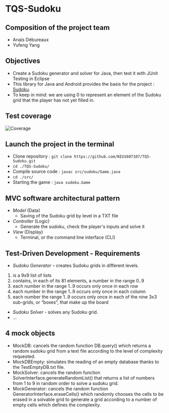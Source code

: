 # TQS-Sudoku

## Composition of the project team

  * Anaïs Débureaux
  * Yufeng Yang
  
## Objectives

  * Create a Sudoku generator and solver for Java, then test it with JUnit Testing in Eclipse
  * This library for Java and Android provides the basis for the project : [Sudoku](https://github.com/a11n/sudoku).
  * To keep in mind: we are using 0 to represent an element of the Sudoku grid that the player has not yet filled in.
  
## Test coverage
![Coverage](https://github.com/NIU1607107/TQS-Sudoku/blob/main/test_coverage.jpg)

## Launch the project in the terminal
- Clone repository : `git clone https://github.com/NIU1607107/TQS-Sudoku.git`
- `cd ./TQS-Sudoku/`
- Compile source code : `javac src/sudoku/Game.java`
- `cd ./src/`
- Starting the game : `java sudoku.Game`

## MVC software architectural pattern

  * *Model* (Data)
    * Saving of the Sudoku grid by level in a TXT file 
  * *Controller* (Logic)
    * Generate the sudoku, check the player's inputs and solve it
  * *View* (Display) 
    * Terminal, or the command line interface (CLI)
    
## Test-Driven Development - Requirements

* *Sudoku Generator* – creates Sudoku grids in different levels. 
1.	is a 9x9 list of lists
2.	contains, in each of its 81 elements, a number in the range 0..9
3.	each number in the range 1..9 occurs only once in each row
4.	each number in the range 1..9 occurs only once in each column
5.	each number the range 1..9 occurs only once in each of the nine 3x3 sub-grids, or “boxes”, that make up the board
* *Sudoku Solver* - solves any Sudoku grid.
* ...

## 4 mock objects

* MockDB: cancels the random function DB.query() which returns a random sudoku grid from a text file according to the level of complexity requested.
* MockDBEmpty: simulates the reading of an empty database thanks to the TestEmptyDB.txt file.
* MockSolver: cancels the random function SolverInterface.generateRandomList() that returns a list of numbers from 1 to 9 in random order to solve a sudoku grid.
* MockGenerator: cancels the random function GeneratorInterface.eraseCells() which randomly chooses the cells to be erased in a solvable grid to generate a grid according to a number of empty cells which defines the complexity.
